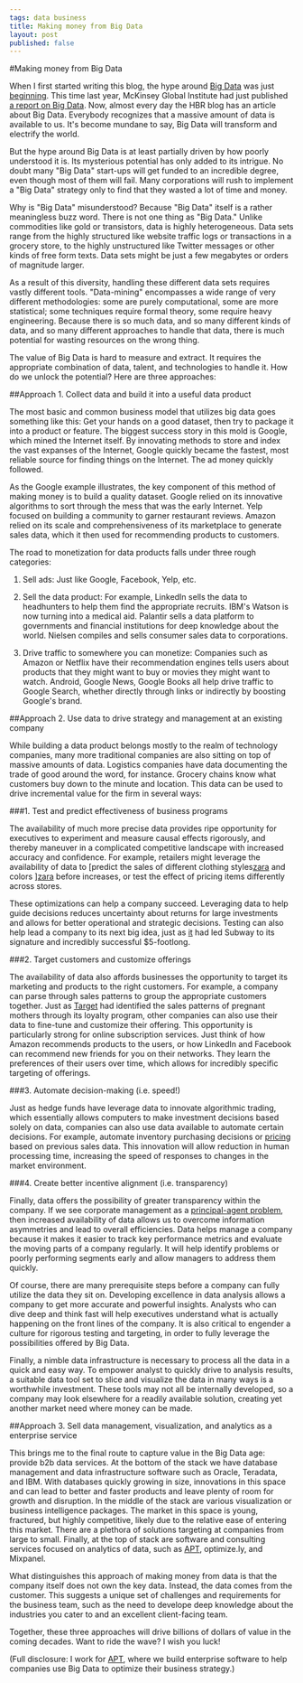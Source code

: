 ```yaml
--- 
tags: data business
title: Making money from Big Data
layout: post
published: false
---
```


#Making money from Big Data

When I first started writing this blog, the hype around [Big Data][bd] was just [beginning][gtrends]. This time last year, McKinsey Global Institute had just published [a report on Big Data][mgi]. Now, almost every day the HBR blog has an article about Big Data. Everybody recognizes that a massive amount of data is available to us. It's become mundane to say, Big Data will transform and electrify the world. 

But the hype around Big Data is at least partially driven by how poorly understood it is. Its mysterious potential has only added to its intrigue. No doubt many "Big Data" start-ups will get funded to an incredible degree, even though most of them will fail. Many corporations will rush to implement a "Big Data" strategy only to find that they wasted a lot of time and money. 

Why is "Big Data" misunderstood? Because "Big Data" itself is a rather meaningless buzz word. There is not one thing as "Big Data." Unlike commodities like gold or transistors, data is highly heterogeneous. Data sets range from the highly structured like website traffic logs or transactions in a grocery store, to the highly unstructured like Twitter messages or other kinds of free form texts. Data sets might be just a few megabytes or orders of magnitude larger. 

As a result of this diversity, handling these different data sets requires vastly different tools. "Data-mining" encompasses a wide range of very different methodologies: some are purely computational, some are more statistical; some techniques require formal theory, some require heavy engineering. Because there is so much data, and so many different kinds of data, and so many different approaches to handle that data, there is much potential for wasting resources on the wrong thing. 

The value of Big Data is hard to measure and extract. It requires the appropriate combination of data, talent, and technologies to handle it. How do we unlock the potential? Here are three approaches:

##Approach 1. Collect data and build it into a useful data product 

The most basic and common business model that utilizes big data goes something like this: Get your hands on a good dataset, then try to package it into a product or feature. The biggest success story in this mold is Google, which mined the Internet itself. By innovating methods to store and index the vast expanses of the Internet, Google quickly became the fastest, most reliable source for finding things on the Internet. The ad money quickly followed. 

As the Google example illustrates, the key component of this method of making money is to build a quality dataset. Google relied on its innovative algorithms to sort through the mess that was the early Internet. Yelp focused on building a community to garner restaurant reviews. Amazon relied on its scale and comprehensiveness of its marketplace to generate sales data, which it then used for recommending products to customers. 

The road to monetization for data products falls under three rough categories:

1. Sell ads: Just like Google, Facebook, Yelp, etc. 

2. Sell the data product: For example, LinkedIn sells the data to headhunters to help them find the appropriate recruits. IBM's Watson is now turning into a medical aid. Palantir sells a data platform to governments and financial institutions for deep knowledge about the world. Nielsen compiles and sells consumer sales data to corporations. 

3. Drive traffic to somewhere you can monetize: Companies such as Amazon or Netflix have their recommendation engines tells users about products that they might want to buy or movies they might want to watch. Android, Google News, Google Books all help drive traffic to Google Search, whether directly through links or indirectly by boosting Google's brand. 

##Approach 2. Use data to drive strategy and management at an existing company

While building a data product belongs mostly to the realm of technology companies, many more traditional companies are also sitting on top of massive amounts of data. Logistics companies have data documenting the trade of good around the word, for instance. Grocery chains know what customers buy down to the minute and location. This data can be used to drive incremental value for the firm in several ways: 

###1. Test and predict effectiveness of business programs 

The availability of much more precise data provides ripe opportunity for executives to experiment and measure causal effects rigorously, and thereby maneuver in a complicated competitive landscape with increased accuracy and confidence. For example, retailers might leverage the availability of data to [predict the sales of different clothing styles[zara] and colors ][zara] before increases, or test the effect of pricing items differently across stores. 

[zara]: http://www.nytimes.com/2012/11/11/magazine/how-zara-grew-into-the-worlds-largest-fashion-retailer.html?pagewanted=all

These optimizations can help a company succeed. Leveraging data to help guide decisions reduces uncertainty about returns for large investments and allows for better operational and strategic decisions. Testing can also help lead a company to its next big idea, just as [it][subway] had led Subway to its signature and incredibly successful $5-footlong. 

[subway]: http://hbr.org/2009/02/how-to-design-smart-business-experiments/ar/1

###2. Target customers and customize offerings

The availability of data also affords businesses the opportunity to target its marketing and products to the right customers. For example, a company can parse through sales patterns to group the appropriate customers together. Just as [Target][target] had identified the sales patterns of pregnant mothers through its loyalty program, other companies can also use their data to fine-tune and customize their offering. This opportunity is particularly strong for online subscription services. Just think of how Amazon recommends products to the users, or how LinkedIn and Facebook can recommend new friends for you on their networks. They learn the preferences of their users over time, which allows for incredibly specific targeting of offerings. 

[target]: http://www.nytimes.com/2012/02/19/magazine/shopping-habits.html?pagewanted=all

###3. Automate decision-making (i.e. speed!)

Just as hedge funds have leverage data to innovate algorithmic trading, which essentially allows computers to make investment decisions based solely on data, companies can also use data available to automate certain decisions. For example, automate inventory purchasing decisions or [pricing][hourly] based on previous sales data. This innovation will allow reduction in human processing time, increasing the speed of responses to changes in the market environment. 

[hourly]: http://www.nytimes.com/2012/12/01/business/online-retailers-rush-to-adjust-prices-in-real-time.html

###4. Create better incentive alignment (i.e. transparency)

Finally, data offers the possibility of greater transparency within the company. If we see corporate management as a [principal-agent problem][pap], then increased availability of data allows us to overcome information asymmetries and lead to overall efficiencies. Data helps manage a company because it makes it easier to track key performance metrics and evaluate the moving parts of a company regularly. It will help identify problems or poorly performing segments early and allow managers to address them quickly. 

[pap]: http://en.wikipedia.org/wiki/Principal%E2%80%93agent_problem

Of course, there are many prerequisite steps before a company can fully utilize the data they sit on. Developing excellence in data analysis allows a company to get more accurate and powerful insights. Analysts who can dive deep and think fast will help executives understand what is actually happening on the front lines of the company. It is also critical to engender a culture for rigorous testing and targeting, in order to fully leverage the possibilities offered by Big Data.  

Finally, a nimble data infrastructure is necessary to process all the data in a quick and easy way. To empower analyst to quickly drive to analysis results, a suitable data tool set to slice and visualize the data in many ways is a worthwhile investment. These tools may not all be internally developed, so a company may look elsewhere for a readily available solution, creating yet another market need where money can be made. 

##Approach 3. Sell data management, visualization, and analytics as a enterprise service 

This brings me to the final route to capture value in the Big Data age: provide b2b data services. At the bottom of the stack we have database management and data infrastructure software such as Oracle, Teradata, and IBM. With databases quickly growing in size, innovations in this space and can lead to better and faster products and leave plenty of room for growth and disruption. In the middle of the stack are various visualization or business intelligence packages. The market in this space is young, fractured, but highly competitive, likely due to the relative ease of entering this market. There are a plethora of solutions targeting at companies from large to small. Finally, at the top of stack are software and consulting services focused on analytics of data, such as [APT][apt], optimize.ly, and Mixpanel. 

What distinguishes this approach of making money from data is that the company itself does not own the key data. Instead, the data comes from the customer. This suggests a unique set of challenges and requirements for the business team, such as the need to develope deep knowledge about the industries you cater to and an excellent client-facing team. 

Together, these three approaches will drive billions of dollars of value in the coming decades. Want to ride the wave? I wish you luck!

(Full disclosure: I work for [APT][apt], where we build enterprise software to help companies use Big Data to optimize their business strategy.)

[apt]: http://predictivetechnologies.com

[bd]: http://en.wikipedia.org/wiki/Big_data

[gtrends]: http://www.google.com/trends/explore#q=big%20data

[mgi]: http://mbwong.com/2011/12/25/mckinsey-global-institute-tackles-big-data.html
